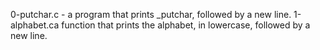0-putchar.c - a program that prints _putchar, followed by a new line.
1-alphabet.ca function that prints the alphabet, in lowercase, followed by a new line.
